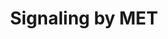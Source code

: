 ---
authors:
- ReactomeTeam
description: MET is a receptor tyrosine kinase (RTK) (Cooper et al. 1984, Park et
  al. 1984) activated by binding to its ligand, Hepatocyte growth factor/Scatter factor
  (HGF/SF) (Bottaro et al. 1991, Naldini et al. 1991). Similar to other related RTKs,
  such as EGFR, ligand binding induces MET dimerization and trans-autophosphorylation,
  resulting in the active MET receptor complex (Ferracini et al. 1991, Longati et
  al. 1994, Rodrigues and Park 1994, Kirchhofer et al. 2004, Stamos et al. 2004, Hays
  and Watowich 2004). Phosphorylated tyrosines in the cytoplasmic tail of MET serve
  as docking sites for binding of adapter proteins, such as GRB2, SHC1 and GAB1, which
  trigger signal transduction cascades that activate PI3K/AKT, RAS, STAT3, PTK2, RAC1
  and RAP1 signaling (Ponzetto et al. 1994, Pelicci et al. 1995, Weidner et al. 1995,
  Besser et al. 1997, Shen and Novak 1997, Beviglia and Kramer 1999, Rodrigues et
  al. 2000, Sakkab et al. 2000, Schaeper et al. 2000, Lamorte et al. 2002, Wang et
  al. 2002, Chen and Chen 2006, Palamidessi et al. 2008, Chen et al. 2011, Murray
  et al. 2014).<br>Activation of PLC gamma 1 (PLCG1) signaling by MET remains unclear.
  It has been reported that PLCG1 can bind to MET directly (Ponzetto et al. 1994)
  or be recruited by phosphorylated GAB1 (Gual et al. 2000). Tyrosine residue Y307
  of GAB1 that serves as docking sites for PLCG1 may be phosphorylated either by activated
  MET (Watanabe et al. 2006) or SRC (Chan et al. 2010). Another PCLG1 docking site
  on GAB1, tyrosine residue Y373, was reported as the SRC target, while the kinase
  for the main PLCG1 docking site, Y407 of GAB1, is not known (Chan et al. 2010).<br>Signaling
  by MET promotes cell growth, cell survival and motility, which are essential for
  embryonic development (Weidner et al. 1993, Schmidt et al. 1995, Uehara et al. 1995,
  Bladt et al. 1995, Maina et al. 1997, Maina et al. 2001, Helmbacher et al. 2003)
  and tissue regeneration (Huh et al. 2004, Borowiak et al. 2004, Liu 2004, Chmielowiec
  et al. 2007). MET signaling is frequently aberrantly activated in cancer, through
  MET overexpression or activating MET mutations (Schmidt et al. 1997, Pennacchietti
  et al. 2003, Smolen et al. 2006, Bertotti et al. 2009).<br>Considerable progress
  has recently been made in the development of HGF-MET inhibitors in cancer therapy.
  These include inhibitors of HGF activators, HGF inhibitors and MET antagonists,
  which are protein therapeutics that act outside the cell. Kinase inhibitors function
  inside the cell and have constituted the largest effort towards MET-based therapeutics
  (Gherardi et al. 2012).<br>Pathogenic bacteria of the species Listeria monocytogenes,
  exploit MET receptor as an entryway to host cells (Shen et al. 2000, Veiga and Cossart
  2005, Neimann et al. 2007).<br>For review of MET signaling, please refer to Birchmeier
  et al. 2003, Trusolino et al. 2010, Gherardi et al. 2012, Petrini 2015.  View original
  pathway at [http://www.reactome.org/PathwayBrowser/#DIAGRAM=6806834 Reactome].
last-edited: 2021-01-25
organisms:
- Homo sapiens
redirect_from:
- /index.php/Pathway:WP4120
- /instance/WP4120
revision: null
schema-jsonld:
- '@context': https://schema.org/
  '@id': https://wikipathways.github.io/pathways/WP4120.html
  '@type': Dataset
  creator:
    '@type': Organization
    name: WikiPathways
  description: MET is a receptor tyrosine kinase (RTK) (Cooper et al. 1984, Park et
    al. 1984) activated by binding to its ligand, Hepatocyte growth factor/Scatter
    factor (HGF/SF) (Bottaro et al. 1991, Naldini et al. 1991). Similar to other related
    RTKs, such as EGFR, ligand binding induces MET dimerization and trans-autophosphorylation,
    resulting in the active MET receptor complex (Ferracini et al. 1991, Longati et
    al. 1994, Rodrigues and Park 1994, Kirchhofer et al. 2004, Stamos et al. 2004,
    Hays and Watowich 2004). Phosphorylated tyrosines in the cytoplasmic tail of MET
    serve as docking sites for binding of adapter proteins, such as GRB2, SHC1 and
    GAB1, which trigger signal transduction cascades that activate PI3K/AKT, RAS,
    STAT3, PTK2, RAC1 and RAP1 signaling (Ponzetto et al. 1994, Pelicci et al. 1995,
    Weidner et al. 1995, Besser et al. 1997, Shen and Novak 1997, Beviglia and Kramer
    1999, Rodrigues et al. 2000, Sakkab et al. 2000, Schaeper et al. 2000, Lamorte
    et al. 2002, Wang et al. 2002, Chen and Chen 2006, Palamidessi et al. 2008, Chen
    et al. 2011, Murray et al. 2014).<br>Activation of PLC gamma 1 (PLCG1) signaling
    by MET remains unclear. It has been reported that PLCG1 can bind to MET directly
    (Ponzetto et al. 1994) or be recruited by phosphorylated GAB1 (Gual et al. 2000).
    Tyrosine residue Y307 of GAB1 that serves as docking sites for PLCG1 may be phosphorylated
    either by activated MET (Watanabe et al. 2006) or SRC (Chan et al. 2010). Another
    PCLG1 docking site on GAB1, tyrosine residue Y373, was reported as the SRC target,
    while the kinase for the main PLCG1 docking site, Y407 of GAB1, is not known (Chan
    et al. 2010).<br>Signaling by MET promotes cell growth, cell survival and motility,
    which are essential for embryonic development (Weidner et al. 1993, Schmidt et
    al. 1995, Uehara et al. 1995, Bladt et al. 1995, Maina et al. 1997, Maina et al.
    2001, Helmbacher et al. 2003) and tissue regeneration (Huh et al. 2004, Borowiak
    et al. 2004, Liu 2004, Chmielowiec et al. 2007). MET signaling is frequently aberrantly
    activated in cancer, through MET overexpression or activating MET mutations (Schmidt
    et al. 1997, Pennacchietti et al. 2003, Smolen et al. 2006, Bertotti et al. 2009).<br>Considerable
    progress has recently been made in the development of HGF-MET inhibitors in cancer
    therapy. These include inhibitors of HGF activators, HGF inhibitors and MET antagonists,
    which are protein therapeutics that act outside the cell. Kinase inhibitors function
    inside the cell and have constituted the largest effort towards MET-based therapeutics
    (Gherardi et al. 2012).<br>Pathogenic bacteria of the species Listeria monocytogenes,
    exploit MET receptor as an entryway to host cells (Shen et al. 2000, Veiga and
    Cossart 2005, Neimann et al. 2007).<br>For review of MET signaling, please refer
    to Birchmeier et al. 2003, Trusolino et al. 2010, Gherardi et al. 2012, Petrini
    2015.  View original pathway at [http://www.reactome.org/PathwayBrowser/#DIAGRAM=6806834
    Reactome].
  keywords:
  - (DOCK7)
  - ADP
  - 'ARF6 '
  - ARF6:GTP
  - ATP
  - 'CBL '
  - CBL:GRB2,CBL
  - CIN85:endophilin
  - 'CRK '
  - CRK, CRKL
  - 'CRKL '
  - 'Collagen fibres '
  - 'DOCK7 '
  - 'EPS15 '
  - EPS15:HGS:STAM
  - 'Fibronectin matrix '
  - GAB1
  - 'GAB1 '
  - GDP
  - 'GDP '
  - GGA3
  - 'GGA3 '
  - GGC-RAB4:GTP
  - 'GGC-RAB4A '
  - 'GGC-RAB4B '
  - GRB2-1
  - 'GRB2-1 '
  - GRB2-1:SOS1
  - GTP
  - 'GTP '
  - H2O
  - HGF dimer
  - HGF dimer:MET
  - 'HGF(32-494) '
  - 'HGF(495-728) '
  - HGF:MET dimer
  - HGF:MonoUb-K,p-4Y-MET dimer:GRB2:p-Y-CBL,(HGF:MonoUb-K,p-Y1003,4Y-MET dimer:p-Y-CBL)
  - HGF:MonoUb-K,p-4Y-MET dimer:GRB2:p-Y-CBL,(HGF:MonoUb-K,p-Y1003,4Y-METdimer:p-Y-CBL):CIN85:endophillin
  - HGF:MonoUb-K,p-4Y-MET dimer:GRB2:p-Y-CBL,(HGF:MonoUb-K,p-Y1003,4Y-METdimer:p-Y-CBL):CIN85:endophillin,(MET:Ub-LRIG1)
  - HGF:MonoUb-K,p-4Y-MET dimer:GRB2:p-Y-CBL,(HGF:MonoUb-K,p-Y1003,4Y-METdimer:p-Y-CBL):CIN85:endophillin:EPS15:HGS:STAM,(MET:Ub-LRIG1:EPS15:HGS:STAM)
  - HGF:p-4Y MET
  - HGF:p-4Y-MET
  - HGF:p-4Y-MET:p-5Y-GAB1, HGF:p-4Y-MET:GRB2-1:p-5Y-GAB1
  - HGF:p-4Y-MET:p-5Y-GAB1, HGF:p-4Y-MET:GRB2-1:p-5Y-GAB1:CRK,CRKL
  - HGF:p-4Y-MET:p-5Y-GAB1, HGF:p-4Y-MET:GRB2-1:p-5Y-GAB1:CRK,CRKL:(DOCK7)
  - HGF:p-4Y-MET:p-5Y-GAB1, HGF:p-4Y-MET:GRB2-1:p-5Y-GAB1:CRK,CRKL:GGA3:ARF6:GTP
  - HGF:p-4Y-MET:p-5Y-GAB1, HGF:p-4Y-MET:GRB2-1:p-5Y-GAB1:CRK,CRKL:RAPGEF1
  - HGF:p-4Y-MET:p-5Y-GAB1, HGF:p-4Y-MET:GRB2-1:p-5Y-GAB1:PI3K
  - HGF:p-4Y-MET:p-5Y-GAB1, HGF:p-4Y-MET:GRB2-1:p-5Y-GAB1:PTPN11
  - HGF:p-Y,1349,Y1356-MET dimer
  - HGF:p-Y1234,Y1235,Y1349,Y1356-MET dimer
  - HGF:p-Y1234,Y1235,Y1356-MET dimer
  - HGFAC dimer
  - 'HGFAC(373-407) '
  - 'HGFAC(408-655) '
  - 'HGS '
  - HPN heterodimer
  - 'HPN(1-162) '
  - 'HPN(163-417) '
  - 'ITGA2 '
  - 'ITGA3(33-1051) '
  - 'ITGB1 '
  - Integrin
  - LRIG1
  - 'LRIG1 '
  - 'Laminins '
  - MET
  - 'MET '
  - MET:LRIG1
  - MET:Ub-LRIG1
  - MUC20
  - 'MUC20 '
  - 'MonoUb-K,p-Y1003,4Y-MET '
  - 'MonoUb-K,p-Y1234,Y1235,Y1349,Y1356-MET '
  - MyrG-p-Y419-SRC
  - 'MyrG-p-Y419-SRC '
  - PI(3,4,5)P3
  - PI(4,5)P2
  - 'PIK3CA '
  - PIK3CA:PIK3R1
  - 'PIK3R1 '
  - PIP3 activates AKT
  - PTK2
  - 'PTK2 '
  - 'PTPN1 '
  - PTPN1,PTPN2
  - PTPN11
  - 'PTPN11 '
  - 'PTPN2 '
  - PTPRJ
  - Pi
  - 'RAC1 '
  - RAC1:GDP
  - RAC1:GTP
  - RAF/MAP kinase
  - RANBP10
  - 'RANBP10 '
  - RANBP9
  - 'RANBP9 '
  - RAP1:GDP
  - RAP1:GTP
  - 'RAP1A '
  - 'RAP1B '
  - RAPGEF1
  - 'RAPGEF1 '
  - 'RPS27A(1-76) '
  - 'S-Farn-Me KRAS4B '
  - 'S-Farn-Me PalmS NRAS '
  - 'S-Farn-Me-2xPalmS HRAS '
  - 'S-Farn-Me-PalmS KRAS4A '
  - 'SH3GL1 '
  - 'SH3GL2 '
  - 'SH3GL3 '
  - 'SH3KBP1 '
  - SHC1-2
  - 'SHC1-2 '
  - SOS1
  - 'SOS1 '
  - SPINT1
  - 'SPINT1 '
  - SPINT1,2
  - 'SPINT2 '
  - 'STAM '
  - 'STAM2 '
  - STAT3
  - 'STAT3 '
  - TNS3
  - 'TNS3 '
  - 'TNS4 '
  - TNS4:ITGB1
  - 'UBA52(1-76) '
  - 'UBB(1-76) '
  - 'UBB(153-228) '
  - 'UBB(77-152) '
  - 'UBC(1-76) '
  - 'UBC(153-228) '
  - 'UBC(229-304) '
  - 'UBC(305-380) '
  - 'UBC(381-456) '
  - 'UBC(457-532) '
  - 'UBC(533-608) '
  - 'UBC(609-684) '
  - 'UBC(77-152) '
  - USP8
  - Ub
  - 'Ub-LRIG1 '
  - alpha2beta1,alpha3:beta1:(collagen,laminin,fibronectin)
  - cascade
  - dimer,(HGF:p-Y1003,4Y-METdimer)
  - dimer:GAB1
  - dimer:GAB1,HGF:p-4Y-MET dimer:GRB2:GAB1
  - dimer:GRB2-1:GAB1
  - dimer:GRB2-1:SOS1
  - dimer:GRB2:CBL,(HGF:p-Y1003,4Y-MET dimer:CBL)
  - dimer:GRB2:p-Y-CBL,(HGF:p-Y1003,4Y-MET dimer:p-Y-CBL)
  - dimer:MUC20
  - dimer:PTK2
  - dimer:RANBP10
  - dimer:RANBP9:SOS1
  - dimer:SHC1-2
  - dimer:STAT3
  - dimer:TNS3
  - dimer:TNS4:ITGB1
  - dimer:p-Y194,Y397,Y576,Y577-PTK2:MyrG-p-Y419-SRC
  - dimer:p-Y194,Y397-PTK2:MyrG-p-Y419-SRC
  - dimer:p-Y317-SHC1-2
  - dimer:p-Y317-SHC1-2:GRB2:SOS1
  - dimer:p-Y397-PTK2
  - dimer:p-Y397-PTK2:MyrG-p-Y419-SRC
  - ligase
  - 'p-5Y-GAB1 '
  - 'p-Y-CBL '
  - 'p-Y1003,4Y-MET '
  - 'p-Y1234,Y1235,Y1349,Y1356-MET '
  - 'p-Y1234,Y1235,Y1356-MET '
  - 'p-Y1349,Y1356-MET '
  - 'p-Y194,Y397,Y576,Y577-PTK2 '
  - 'p-Y194,Y397-PTK2 '
  - 'p-Y317-SHC1-2 '
  - 'p-Y397-PTK2 '
  - p-Y705-STAT3
  - 'p-Y705-STAT3 '
  - p-Y705-STAT3 dimer
  - p21 RAS:GDP
  - p21 RAS:GTP
  - pro-HGF
  - signaling
  - unknown ubiquitin
  license: CC0
  name: Signaling by MET
seo: CreativeWork
title: Signaling by MET
wpid: WP4120
---
